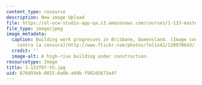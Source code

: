 ```yaml
---
content_type: resource
description: New image Upload
file: https://ol-ocw-studio-app-qa.s3.amazonaws.com/courses/1-133-masters-of-engineering-concepts-of-engineering-practice-fall-2007/876d93eb00156a0ba99bf982d5673a4f_1-133f07-th.jpg
file_type: image/jpeg
image_metadata:
  caption: Building work progresses in Brisbane, Queensland. (Image courtesy of [Felix42
    contra la censura](http://www.flickr.com/photos/felix42/120970643/) on Flickr.)
  credit: ''
  image-alt: A high-rise building under construction.
resourcetype: Image
title: 1-133f07-th.jpg
uid: 876d93eb-0015-6a0b-a99b-f982d5673a4f
---
```

